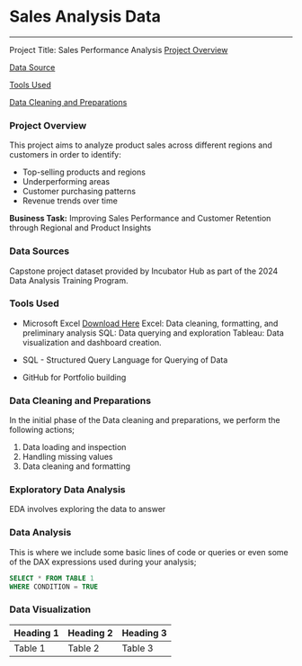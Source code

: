 # Sales Analysis Data


---
Project Title: Sales Performance Analysis
[Project Overview](#project-overview)

[Data Source](#data-source)

[Tools Used](#tools-used)

[Data Cleaning and Preparations](#data-cleaning-and-preparations)

### Project Overview 
This project aims to analyze product sales across different regions and customers in order to identify:
* Top-selling products and regions
* Underperforming areas
* Customer purchasing patterns
* Revenue trends over time

**Business Task:** Improving Sales Performance and Customer Retention through Regional and Product Insights

### Data Sources
Capstone project dataset provided by Incubator Hub as part of the 2024 Data Analysis Training Program.

### Tools Used
- Microsoft Excel [Download Here](https://www.microsoft.com) 
Excel: Data cleaning, formatting, and preliminary analysis
SQL: Data querying and exploration
Tableau: Data visualization and dashboard creation.
    
- SQL - Structured Query Language for Querying of Data
- GitHub for Portfolio building

### Data Cleaning and Preparations
In the initial phase of the Data cleaning and preparations, we perform the following actions;
1. Data loading and inspection
2. Handling missing values
3. Data cleaning and formatting 

### Exploratory Data Analysis
EDA involves exploring the data to answer 

### Data Analysis
This is where we include some basic lines of code or queries or even some of the DAX expressions used during your analysis;
```SQL
SELECT * FROM TABLE 1
WHERE CONDITION = TRUE
```
### Data Visualization

| Heading 1 | Heading 2 | Heading 3|
|-----------|---------|----------|
|Table 1|Table 2|Table 3|

